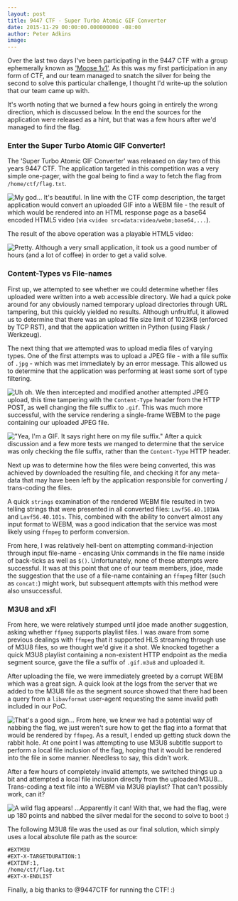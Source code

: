 ```yaml
---
layout: post
title: 9447 CTF - Super Turbo Atomic GIF Converter
date: 2015-11-29 00:00:00.000000000 -08:00
author: Peter Adkins
image: 
---
```

Over the last two days I've been participating in the 9447 CTF with a group ephemerally known as ['Moose 1v1'](https://9447.plumbing/user?id=941). As this was my first participation in any form of CTF, and our team managed to snatch the silver for being the second to solve this particular challenge, I thought I'd write-up the solution that our team came up with.

It's worth noting that we burned a few hours going in entirely the wrong direction, which is discussed below. In the end the sources for the application were released as a hint, but that was a few hours after we'd managed to find the flag.

### Enter the Super Turbo Atomic GIF Converter!

The 'Super Turbo Atomic GIF Converter' was released on day two of this years 9447 CTF. The application targeted in this competition was a very simple one-pager, with the goal being to find a way to fetch the flag from `/home/ctf/flag.txt`.

![My god... It's beautiful.](/assets/article_images/2015/home-with-upload.png)
In line with the CTF comp description, the target application would convert an uploaded GIF into a WEBM file - the result of which would be rendered into an HTML response page as a base64 encoded HTML5 video (via `<video src=data:video/webm;base64,...`).

The result of the above operation was a playable HTML5 video:

![Pretty.](/assets/article_images/2015/gif-upload.png)
Although a very small application, it took us a good number of hours (and a lot of coffee) in order to get a valid solve.

### Content-Types vs File-names
First up, we attempted to see whether we could determine whether files uploaded were written into a web accessible directory. We had a quick poke around for any obviously named temporary upload directories through URL tampering, but this quickly yielded no results. Although unfruitful, it allowed us to determine that there was an upload file size limit of 1023KB (enforced by TCP RST), and that the application written in Python (using Flask / Werkzeug).

The next thing that we attempted was to upload media files of varying types. One of the first attempts was to upload a JPEG file - with a file suffix of `.jpg` - which was met immediately by an error message. This allowed us to determine that the application was performing at least some sort of type filtering.

![Uh oh.](/assets/article_images/2015/jpg-as-jpg-error.png)
We then intercepted and modified another attempted JPEG upload, this time tampering with the `Content-Type` header from the HTTP POST, as well changing the file suffix to `.gif`. This was much more successful, with the service rendering a single-frame WEBM to the page containing our uploaded JPEG file.

!["Yea, I'm a GIF. It says right here on my file suffix."](/assets/article_images/2015/jpg-as-gif-rendered.png)
After a quick discussion and a few more tests we manged to determine that the service was only checking the file suffix, rather than the `Content-Type` HTTP header.

Next up was to determine how the files were being converted, this was achieved by downloaded the resulting file, and checking it for any meta-data that may have been left by the application responsible for converting / trans-coding the files.

A quick `strings` examination of the rendered WEBM file resulted in two telling strings that were presented in all converted files: `Lavf56.40.101WA` and `Lavf56.40.101s`. This, combined with the ability to convert almost any input format to WEBM, was a good indication that the service was most likely using `ffmpeg` to perform conversion.

From here, I was relatively hell-bent on attempting command-injection through input file-name - encasing Unix commands in the file name inside of back-ticks as well as `$()`. Unfortunately, none of these attempts were successful. It was at this point that one of our team members, jdoe, made the suggestion that the use of a file-name containing an `ffmpeg` filter (such as `concat:`) might work, but subsequent attempts with this method were also unsuccessful.

### M3U8 and xFI
From here, we were relatively stumped until jdoe made another suggestion, asking whether `ffpmeg` supports playlist files. I was aware from some previous dealings with `ffmpeg` that it supported HLS streaming through use of M3U8 files, so we thought we'd give it a shot. We knocked together a quick M3U8 playlist containing a non-existent HTTP endpoint as the media segment source, gave the file a suffix of `.gif.m3u8` and uploaded it.

After uploading the file, we were immediately greeted by a corrupt WEBM which was a great sign. A quick look at the logs from the server that we added to the M3U8 file as the segment source showed that there had been a query from a `libavformat` user-agent requesting the same invalid path included in our PoC.

![That's a good sign...](/assets/article_images/2015/m3u8-rfi-log-hit.png)
From here, we knew we had a potential way of nabbing the flag, we just weren't sure how to get the flag into a format that would be rendered by `ffmpeg`. As a result, I ended up getting stuck down the rabbit hole. At one point I was attempting to use M3U8 subtitle support to perform a local file inclusion of the flag, hoping that it would be rendered into the file in some manner. Needless to say, this didn't work.

After a few hours of completely invalid attempts, we switched things up a bit and attempted a local file inclusion directly from the uploaded M3U8... Trans-coding a text file into a WEBM via M3U8 playlist? That can't possibly work, can it?

![A wild flag appears!](/assets/article_images/2015/m3u8-lfi-flag.png)
...Apparently it can! With that, we had the flag, were up 180 points and nabbed the silver medal for the second to solve to boot :)

The following M3U8 file was the used as our final solution, which simply uses a local absolute file path as the source:

```xml
#EXTM3U
#EXT-X-TARGETDURATION:1
#EXTINF:1,
/home/ctf/flag.txt
#EXT-X-ENDLIST
```

Finally, a big thanks to @9447CTF for running the CTF! :)
